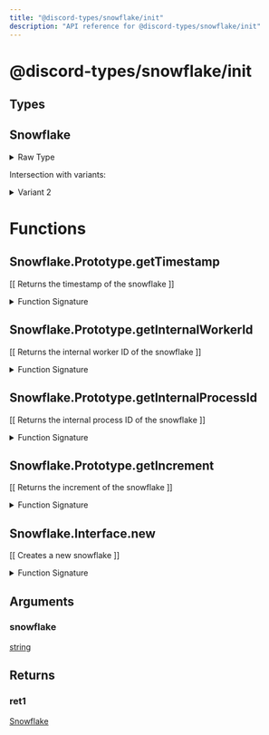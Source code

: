 ```yaml
---
title: "@discord-types/snowflake/init"
description: "API reference for @discord-types/snowflake/init"
---
```


<div id="@discord-types/snowflake/init"></div>

# @discord-types/snowflake/init

<div id="Types"></div>

## Types

<div id="Snowflake"></div>

## Snowflake

<details>
<summary>Raw Type</summary>

```luau
type Snowflake = Snowflake.Prototype, & {
	snowflake: string
}
```

</details>

Intersection with variants:

<details>
<summary>Variant 2</summary>

<TypeTable
	type={{
		"snowflake": {
			type: "[string](#string)",
			description: "",
			required: true
		},
	}}
/>
</details>

<div id="Functions"></div>

# Functions

<div id="Snowflake.Prototype.getTimestamp"></div>

## Snowflake.Prototype.getTimestamp

\[\[
	Returns the timestamp of the snowflake
\]\]

<details>
<summary>Function Signature</summary>

```luau
--[[
	Returns the timestamp of the snowflake
]]
function Snowflake.Prototype.getTimestamp(self: Snowflake) end
```

</details>

<div id="Snowflake.Prototype.getInternalWorkerId"></div>

## Snowflake.Prototype.getInternalWorkerId

\[\[
	Returns the internal worker ID of the snowflake
\]\]

<details>
<summary>Function Signature</summary>

```luau
--[[
	Returns the internal worker ID of the snowflake
]]
function Snowflake.Prototype.getInternalWorkerId(self: Snowflake) end
```

</details>

<div id="Snowflake.Prototype.getInternalProcessId"></div>

## Snowflake.Prototype.getInternalProcessId

\[\[
	Returns the internal process ID of the snowflake
\]\]

<details>
<summary>Function Signature</summary>

```luau
--[[
	Returns the internal process ID of the snowflake
]]
function Snowflake.Prototype.getInternalProcessId(self: Snowflake) end
```

</details>

<div id="Snowflake.Prototype.getIncrement"></div>

## Snowflake.Prototype.getIncrement

\[\[
	Returns the increment of the snowflake
\]\]

<details>
<summary>Function Signature</summary>

```luau
--[[
	Returns the increment of the snowflake
]]
function Snowflake.Prototype.getIncrement(self: Snowflake) end
```

</details>

<div id="Snowflake.Interface.new"></div>

## Snowflake.Interface.new

\[\[
	Creates a new snowflake
\]\]

<details>
<summary>Function Signature</summary>

```luau
--[[
	Creates a new snowflake
]]
function Snowflake.Interface.new(snowflake: string) -> Snowflake end
```

</details>

<div id="Arguments"></div>

## Arguments

<div id="snowflake"></div>

### snowflake

[string](#string)

<div id="Returns"></div>

## Returns

<div id="ret1"></div>

### ret1

[Snowflake](#Snowflake)